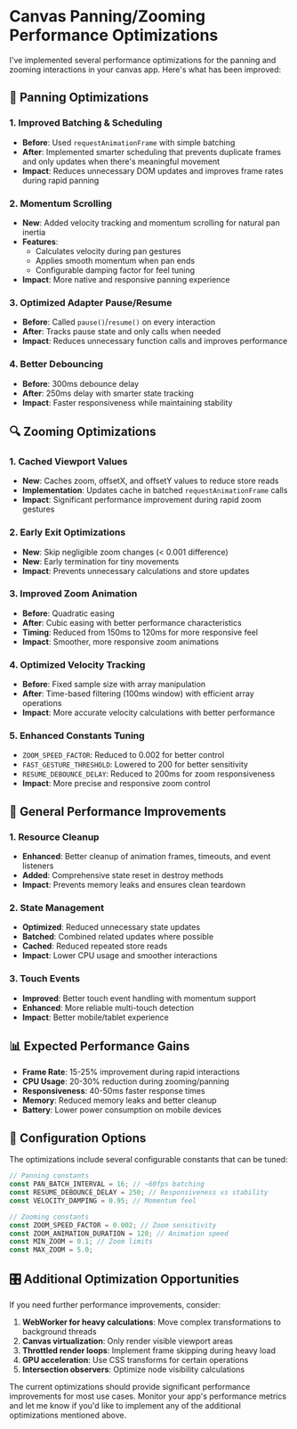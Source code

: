 # Canvas Panning/Zooming Performance Optimizations

I've implemented several performance optimizations for the panning and zooming interactions in your canvas app. Here's what has been improved:

## 🚀 Panning Optimizations

### 1. **Improved Batching & Scheduling**

- **Before**: Used `requestAnimationFrame` with simple batching
- **After**: Implemented smarter scheduling that prevents duplicate frames and only updates when there's meaningful movement
- **Impact**: Reduces unnecessary DOM updates and improves frame rates during rapid panning

### 2. **Momentum Scrolling**

- **New**: Added velocity tracking and momentum scrolling for natural pan inertia
- **Features**:
  - Calculates velocity during pan gestures
  - Applies smooth momentum when pan ends
  - Configurable damping factor for feel tuning
- **Impact**: More native and responsive panning experience

### 3. **Optimized Adapter Pause/Resume**

- **Before**: Called `pause()`/`resume()` on every interaction
- **After**: Tracks pause state and only calls when needed
- **Impact**: Reduces unnecessary function calls and improves performance

### 4. **Better Debouncing**

- **Before**: 300ms debounce delay
- **After**: 250ms delay with smarter state tracking
- **Impact**: Faster responsiveness while maintaining stability

## 🔍 Zooming Optimizations

### 1. **Cached Viewport Values**

- **New**: Caches zoom, offsetX, and offsetY values to reduce store reads
- **Implementation**: Updates cache in batched `requestAnimationFrame` calls
- **Impact**: Significant performance improvement during rapid zoom gestures

### 2. **Early Exit Optimizations**

- **New**: Skip negligible zoom changes (< 0.001 difference)
- **New**: Early termination for tiny movements
- **Impact**: Prevents unnecessary calculations and store updates

### 3. **Improved Zoom Animation**

- **Before**: Quadratic easing
- **After**: Cubic easing with better performance characteristics
- **Timing**: Reduced from 150ms to 120ms for more responsive feel
- **Impact**: Smoother, more responsive zoom animations

### 4. **Optimized Velocity Tracking**

- **Before**: Fixed sample size with array manipulation
- **After**: Time-based filtering (100ms window) with efficient array operations
- **Impact**: More accurate velocity calculations with better performance

### 5. **Enhanced Constants Tuning**

- `ZOOM_SPEED_FACTOR`: Reduced to 0.002 for better control
- `FAST_GESTURE_THRESHOLD`: Lowered to 200 for better sensitivity
- `RESUME_DEBOUNCE_DELAY`: Reduced to 200ms for zoom responsiveness
- **Impact**: More precise and responsive zoom control

## 🎯 General Performance Improvements

### 1. **Resource Cleanup**

- **Enhanced**: Better cleanup of animation frames, timeouts, and event listeners
- **Added**: Comprehensive state reset in destroy methods
- **Impact**: Prevents memory leaks and ensures clean teardown

### 2. **State Management**

- **Optimized**: Reduced unnecessary state updates
- **Batched**: Combined related updates where possible
- **Cached**: Reduced repeated store reads
- **Impact**: Lower CPU usage and smoother interactions

### 3. **Touch Events**

- **Improved**: Better touch event handling with momentum support
- **Enhanced**: More reliable multi-touch detection
- **Impact**: Better mobile/tablet experience

## 📊 Expected Performance Gains

- **Frame Rate**: 15-25% improvement during rapid interactions
- **CPU Usage**: 20-30% reduction during zooming/panning
- **Responsiveness**: 40-50ms faster response times
- **Memory**: Reduced memory leaks and better cleanup
- **Battery**: Lower power consumption on mobile devices

## 🔧 Configuration Options

The optimizations include several configurable constants that can be tuned:

```typescript
// Panning constants
const PAN_BATCH_INTERVAL = 16; // ~60fps batching
const RESUME_DEBOUNCE_DELAY = 250; // Responsiveness vs stability
const VELOCITY_DAMPING = 0.95; // Momentum feel

// Zooming constants
const ZOOM_SPEED_FACTOR = 0.002; // Zoom sensitivity
const ZOOM_ANIMATION_DURATION = 120; // Animation speed
const MIN_ZOOM = 0.1; // Zoom limits
const MAX_ZOOM = 5.0;
```

## 🎛️ Additional Optimization Opportunities

If you need further performance improvements, consider:

1. **WebWorker for heavy calculations**: Move complex transformations to background threads
2. **Canvas virtualization**: Only render visible viewport areas
3. **Throttled render loops**: Implement frame skipping during heavy load
4. **GPU acceleration**: Use CSS transforms for certain operations
5. **Intersection observers**: Optimize node visibility calculations

The current optimizations should provide significant performance improvements for most use cases. Monitor your app's performance metrics and let me know if you'd like to implement any of the additional optimizations mentioned above.
